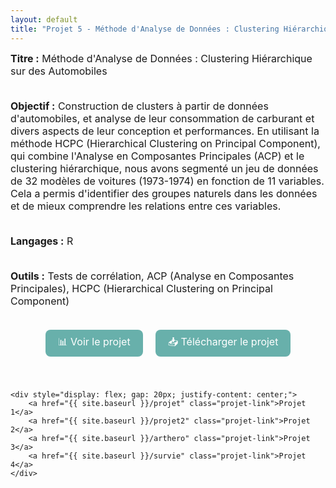 ```yaml
---
layout: default
title: "Projet 5 - Méthode d'Analyse de Données : Clustering Hiérarchique sur des Automobiles"
---
```


<div style="font-size: 16px;">
  <strong>Titre :</strong> Méthode d'Analyse de Données : Clustering Hiérarchique sur des Automobiles
  <br><br>

  <strong>Objectif :</strong> Construction de clusters à partir de données d'automobiles, et analyse de leur consommation de carburant et divers aspects de leur conception et performances. En utilisant la méthode HCPC (Hierarchical Clustering on Principal Component), qui combine l'Analyse en Composantes Principales (ACP) et le clustering hiérarchique, nous avons segmenté un jeu de données de 32 modèles de voitures (1973-1974) en fonction de 11 variables. Cela a permis d'identifier des groupes naturels dans les données et de mieux comprendre les relations entre ces variables.
  <br><br>

  <strong>Langages :</strong> R
  <br><br>

  <strong>Outils :</strong> Tests de corrélation, ACP (Analyse en Composantes Principales), HCPC (Hierarchical Clustering on Principal Component)
  <br><br>

  <!-- Boutons pour "Voir" et "Télécharger" -->
  <div style="display: flex; gap: 20px; justify-content: center;">
    <a href="https://Perrinewtr.github.io/Portfolio/automobile.pdf" target="_blank" class="projet-link" style="padding: 8px 20px; background-color: #68B0AB; color: white; text-decoration: none; border-radius: 8px; font-size: 16px;">📊 Voir le projet</a>
    <a href="https://raw.githubusercontent.com/Perrinewtr/Portfolio/main/automobile.pdf" class="projet-link" style="padding: 8px 20px; background-color: #68B0AB; color: white; text-decoration: none; border-radius: 8px; font-size: 16px;">📥 Télécharger le projet</a>
  </div> <br> <br>
</div>

    <div style="display: flex; gap: 20px; justify-content: center;">
        <a href="{{ site.baseurl }}/projet" class="projet-link">Projet 1</a>
        <a href="{{ site.baseurl }}/projet2" class="projet-link">Projet 2</a>
        <a href="{{ site.baseurl }}/arthero" class="projet-link">Projet 3</a>
        <a href="{{ site.baseurl }}/survie" class="projet-link">Projet 4</a>
    </div>

<style>
    .projet-link {
        color: #68B0AB;
        text-decoration: none;
        font-size: 14px; /* Taille de police réduite */
        font-weight: normal; /* Retirer le gras */
        padding: 0; /* Retirer les marges internes */
    }

    .projet-link:hover {
        text-decoration: underline;
        color: #4a8b83; /* Changer la couleur de fond au survol */
    }
</style>
